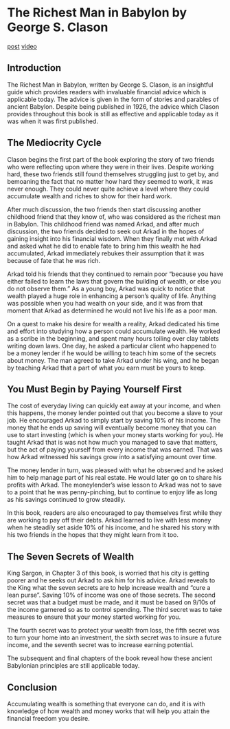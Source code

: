 # The Richest Man in Babylon by George S. Clason

[post](https://www.reddit.com/r/productivity/comments/ayo3s0/the_richest_man_in_babylon_animated_summary_hope/)
[video](https://www.youtube.com/watch?v=xbnHlWFnWLs)


## Introduction

The Richest Man in Babylon, written by George S. Clason, is an insightful guide which provides readers with invaluable financial advice which is applicable today. The advice is given in the form of stories and parables of ancient Babylon. Despite being published in 1926, the advice which Clason provides throughout this book is still as effective and applicable today as it was when it was first published.


## The Mediocrity Cycle

Clason begins the first part of the book exploring the story of two friends who were reflecting upon where they were in their lives. Despite working hard, these two friends still found themselves struggling just to get by, and bemoaning the fact that no matter how hard they seemed to work, it was never enough. They could never quite achieve a level where they could accumulate wealth and riches to show for their hard work.

After much discussion, the two friends then start discussing another childhood friend that they know of, who was considered as the richest man in Babylon. This childhood friend was named Arkad, and after much discussion, the two friends decided to seek out Arkad in the hopes of gaining insight into his financial wisdom. When they finally met with Arkad and asked what he did to enable fate to bring him this wealth he had accumulated, Arkad immediately rebukes their assumption that it was because of fate that he was rich.

Arkad told his friends that they continued to remain poor “because you have either failed to learn the laws that govern the building of wealth, or else you do not observe them.” As a young boy, Arkad was quick to notice that wealth played a huge role in enhancing a person’s quality of life. Anything was possible when you had wealth on your side, and it was from that moment that Arkad as determined he would not live his life as a poor man.

On a quest to make his desire for wealth a reality, Arkad dedicated his time and effort into studying how a person could accumulate wealth. He worked as a scribe in the beginning, and spent many hours toiling over clay tablets writing down laws. One day, he asked a particular client who happened to be a money lender if he would be willing to teach him some of the secrets about money. The man agreed to take Arkad under his wing, and he began by teaching Arkad that a part of what you earn must be yours to keep.


## You Must Begin by Paying Yourself First

The cost of everyday living can quickly eat away at your income, and when this happens, the money lender pointed out that you become a slave to your job. He encouraged Arkad to simply start by saving 10% of his income. The money that he ends up saving will eventually become money that you can use to start investing (which is when your money starts working for you). He taught Arkad that is was not how much you managed to save that matters, but the act of paying yourself from every income that was earned. That was how Arkad witnessed his savings grow into a satisfying amount over time.

The money lender in turn, was pleased with what he observed and he asked him to help manage part of his real estate. He would later go on to share his profits with Arkad. The moneylender’s wise lesson to Arkad was not to save to a point that he was penny-pinching, but to continue to enjoy life as long as his savings continued to grow steadily.

In this book, readers are also encouraged to pay themselves first while they are working to pay off their debts. Arkad learned to live with less money when he steadily set aside 10% of his income, and he shared his story with his two friends in the hopes that they might learn from it too.


## The Seven Secrets of Wealth

King Sargon, in Chapter 3 of this book, is worried that his city is getting poorer and he seeks out Arkad to ask him for his advice. Arkad reveals to the King what the seven secrets are to help increase wealth and “cure a lean purse”. Saving 10% of income was one of those secrets. The second secret was that a budget must be made, and it must be based on 9/10s of the income garnered so as to control spending. The third secret was to take measures to ensure that your money started working for you.

The fourth secret was to protect your wealth from loss, the fifth secret was to turn your home into an investment, the sixth secret was to insure a future income, and the seventh secret was to increase earning potential.

The subsequent and final chapters of the book reveal how these ancient Babylonian principles are still applicable today.


## Conclusion

Accumulating wealth is something that everyone can do, and it is with knowledge of how wealth and money works that will help you attain the financial freedom you desire.